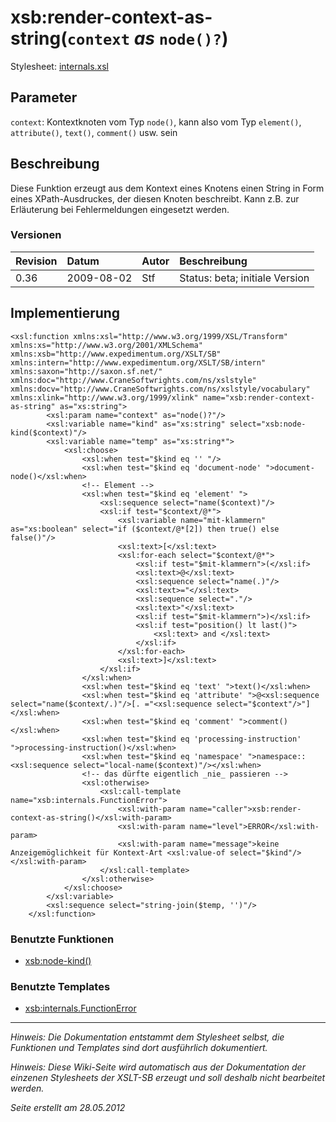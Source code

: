 # xsb:render-context-as-string(`context` _as_ `node()?`) #

Stylesheet: [internals.xsl](http://code.google.com/p/xslt-sb/source/browse/trunk/xslt-sb/internals.xsl)

## Parameter ##
`context`: Kontextknoten vom Typ `node()`, kann also vom Typ `element()`, `attribute()`, `text()`, `comment()` usw. sein



## Beschreibung ##
Diese Funktion erzeugt aus dem Kontext eines Knotens einen String in Form eines XPath-Ausdruckes, der diesen Knoten beschreibt. Kann z.B. zur Erläuterung bei Fehlermeldungen eingesetzt werden.

### Versionen ###
| Revision | Datum | Autor | Beschreibung |
|:---------|:------|:------|:-------------|
| 0.36 | 2009-08-02 | Stf |   Status: beta;   initiale Version   |


## Implementierung ##
```
<xsl:function xmlns:xsl="http://www.w3.org/1999/XSL/Transform" xmlns:xs="http://www.w3.org/2001/XMLSchema" xmlns:xsb="http://www.expedimentum.org/XSLT/SB" xmlns:intern="http://www.expedimentum.org/XSLT/SB/intern" xmlns:saxon="http://saxon.sf.net/" xmlns:doc="http://www.CraneSoftwrights.com/ns/xslstyle" xmlns:docv="http://www.CraneSoftwrights.com/ns/xslstyle/vocabulary" xmlns:xlink="http://www.w3.org/1999/xlink" name="xsb:render-context-as-string" as="xs:string">
		<xsl:param name="context" as="node()?"/>
		<xsl:variable name="kind" as="xs:string" select="xsb:node-kind($context)"/>
		<xsl:variable name="temp" as="xs:string*">
			<xsl:choose>
				<xsl:when test="$kind eq '' "/>
				<xsl:when test="$kind eq 'document-node' ">document-node()</xsl:when>
				<!-- Element -->
				<xsl:when test="$kind eq 'element' ">
					<xsl:sequence select="name($context)"/>
					<xsl:if test="$context/@*">
						<xsl:variable name="mit-klammern" as="xs:boolean" select="if ($context/@*[2]) then true() else false()"/>
						<xsl:text>[</xsl:text>
						<xsl:for-each select="$context/@*">
							<xsl:if test="$mit-klammern">(</xsl:if>
							<xsl:text>@</xsl:text>
							<xsl:sequence select="name(.)"/>
							<xsl:text>="</xsl:text>
							<xsl:sequence select="."/>
							<xsl:text>"</xsl:text>
							<xsl:if test="$mit-klammern">)</xsl:if>
							<xsl:if test="position() lt last()">
								<xsl:text> and </xsl:text>
							</xsl:if>
						</xsl:for-each>
						<xsl:text>]</xsl:text>
					</xsl:if>
				</xsl:when>
				<xsl:when test="$kind eq 'text' ">text()</xsl:when>
				<xsl:when test="$kind eq 'attribute' ">@<xsl:sequence select="name($context/.)"/>[. ="<xsl:sequence select="$context"/>"]</xsl:when>
				<xsl:when test="$kind eq 'comment' ">comment()</xsl:when>
				<xsl:when test="$kind eq 'processing-instruction' ">processing-instruction()</xsl:when>
				<xsl:when test="$kind eq 'namespace' ">namespace::<xsl:sequence select="local-name($context)"/></xsl:when>
				<!-- das dürfte eigentlich _nie_ passieren -->
				<xsl:otherwise>
					<xsl:call-template name="xsb:internals.FunctionError">
						<xsl:with-param name="caller">xsb:render-context-as-string()</xsl:with-param>
						<xsl:with-param name="level">ERROR</xsl:with-param>
						<xsl:with-param name="message">keine Anzeigemöglichkeit für Kontext-Art <xsl:value-of select="$kind"/></xsl:with-param>
					</xsl:call-template>
				</xsl:otherwise>
			</xsl:choose>
		</xsl:variable>
		<xsl:sequence select="string-join($temp, '')"/>
	</xsl:function>
```

### Benutzte Funktionen ###
  * [xsb:node-kind()](xsb_node_kind.md)

### Benutzte Templates ###
  * [xsb:internals.FunctionError](xsb_internals_FunctionError.md)


---


_Hinweis: Die Dokumentation entstammt dem Stylesheet selbst, die Funktionen und Templates sind dort ausführlich dokumentiert._

_Hinweis: Diese Wiki-Seite wird automatisch aus der Dokumentation der einzenen Stylesheets der XSLT-SB erzeugt und soll deshalb nicht bearbeitet werden._

_Seite erstellt am 28.05.2012_
